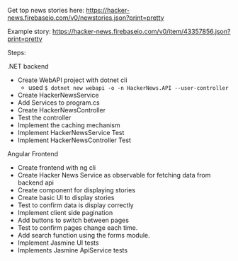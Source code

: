 Get top news stories here: https://hacker-news.firebaseio.com/v0/newstories.json?print=pretty

Example story: https://hacker-news.firebaseio.com/v0/item/43357856.json?print=pretty

Steps:

.NET backend

- Create WebAPI project with dotnet cli
  - used `$ dotnet new webapi -o -n HackerNews.API --user-controller`
- Create HackerNewsService
- Add Services to program.cs
- Create HackerNewsController
- Test the controller
- Implement the caching mechanism
- Implement HackerNewsService Test
- Implement HackerNewsController Test

Angular Frontend

- Create frontend with ng cli
- Create Hacker News Service as observable for fetching data from backend api
- Create component for displaying stories
- Create basic UI to display stories
- Test to confirm data is display correctly
- Implement client side pagination
- Add buttons to switch between pages
- Test to confirm pages change each time.
- Add search function using the forms module.
- Implement Jasmine UI tests
- Implements Jasmine ApiService tests
